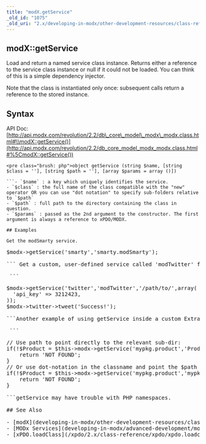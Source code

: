 ```yaml
---
title: "modX.getService"
_old_id: "1075"
_old_uri: "2.x/developing-in-modx/other-development-resources/class-reference/modx/modx.getservice"
---
```


## modX::getService

 Load and return a named service class instance. Returns either a reference to the service class instance or null if it could not be loaded. You can think of this is a simple dependency injector.

 Note that the class is instantiated only once: subsequent calls return a reference to the stored instance.

## Syntax

 API Doc: [http://api.modx.com/revolution/2.2/db\_core\_model\_modx\_modx.class.html#\\modX::getService()](http://api.modx.com/revolution/2.2/db_core_model_modx_modx.class.html#%5CmodX::getService())

 ```
<pre class="brush: php">object getService (string $name, [string $class = ''], [string $path = ''], [array $params = array ()])

```- `$name` : a key which uniquely identifies the service.
- `$class` : the full name of the class compatible with the "new" operator OR you can use "dot notation" to specify sub-folders relative to `$path`
- `$path` : full path to the directory containing the class in question.
- `$params` : passed as the 2nd argument to the constructor. The first argument is always a reference to xPDO/MODX.

## Examples

 Get the modSmarty service.

 ```
<pre class="brush: php">$modx->getService('smarty','smarty.modSmarty');

``` Get a custom, user-defined service called 'modTwitter' from a custom path ('/path/to/modtwitter.class.php'), and pass in some custom parameters.

 ```
<pre class="brush: php">$modx->getService('twitter','modTwitter','/path/to/',array(
  'api_key' => 3212423,
));
$modx->twitter->tweet('Success!');

```Another example of using getService inside a custom Extra:

 ```
<pre class="brush: php">// Use path to point directly to the relevant sub-dir:
if(!$Product = $this->modx->getService('mypkg.product','Product',MODX_CORE_PATH.'components/mypkg/model/mypkg/')) {
    return 'NOT FOUND';
}
// Or use dot-notation in the classname and point the $path to the model directory:
if(!$Product = $this->modx->getService('mypkg.product','mypkg.Product',MODX_CORE_PATH.'components/mypkg/model/')) {
    return 'NOT FOUND';
}

```getService may have trouble with PHP namespaces.

## See Also

- [modX](developing-in-modx/other-development-resources/class-reference/modx "modX")
- [MODx Services](developing-in-modx/advanced-development/modx-services "MODx Services")
- [xPDO.loadClass](/xpdo/2.x/class-reference/xpdo/xpdo.loadclass "xPDO.loadClass") – similar to getService, but it just loads the class and doesn't instantiate it.